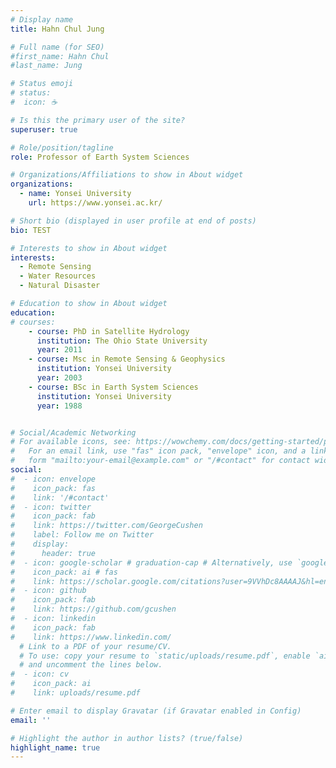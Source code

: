 ```yaml
---
# Display name
title: Hahn Chul Jung

# Full name (for SEO)
#first_name: Hahn Chul 
#last_name: Jung

# Status emoji
# status:
#  icon: ☕️

# Is this the primary user of the site?
superuser: true

# Role/position/tagline
role: Professor of Earth System Sciences 

# Organizations/Affiliations to show in About widget
organizations:
  - name: Yonsei University
    url: https://www.yonsei.ac.kr/

# Short bio (displayed in user profile at end of posts)
bio: TEST

# Interests to show in About widget
interests:
  - Remote Sensing
  - Water Resources
  - Natural Disaster

# Education to show in About widget
education:
# courses:
    - course: PhD in Satellite Hydrology
      institution: The Ohio State University
      year: 2011
    - course: Msc in Remote Sensing & Geophysics
      institution: Yonsei University
      year: 2003
    - course: BSc in Earth System Sciences
      institution: Yonsei University
      year: 1988


# Social/Academic Networking
# For available icons, see: https://wowchemy.com/docs/getting-started/page-builder/#icons
#   For an email link, use "fas" icon pack, "envelope" icon, and a link in the
#   form "mailto:your-email@example.com" or "/#contact" for contact widget.
social:
#  - icon: envelope
#    icon_pack: fas
#    link: '/#contact'
#  - icon: twitter
#    icon_pack: fab
#    link: https://twitter.com/GeorgeCushen
#    label: Follow me on Twitter
#    display:
#      header: true
#  - icon: google-scholar # graduation-cap # Alternatively, use `google-scholar` icon from `ai` icon pack
#    icon_pack: ai # fas
#    link: https://scholar.google.com/citations?user=9VVhDc8AAAAJ&hl=en
#  - icon: github
#    icon_pack: fab
#    link: https://github.com/gcushen
#  - icon: linkedin
#    icon_pack: fab
#    link: https://www.linkedin.com/
  # Link to a PDF of your resume/CV.
  # To use: copy your resume to `static/uploads/resume.pdf`, enable `ai` icons in `params.yaml`,
  # and uncomment the lines below.
#  - icon: cv
#    icon_pack: ai
#    link: uploads/resume.pdf

# Enter email to display Gravatar (if Gravatar enabled in Config)
email: ''

# Highlight the author in author lists? (true/false)
highlight_name: true
---
```



